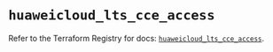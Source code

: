 # `huaweicloud_lts_cce_access`

Refer to the Terraform Registry for docs: [`huaweicloud_lts_cce_access`](https://registry.terraform.io/providers/huaweicloud/huaweicloud/1.71.1/docs/resources/lts_cce_access).
